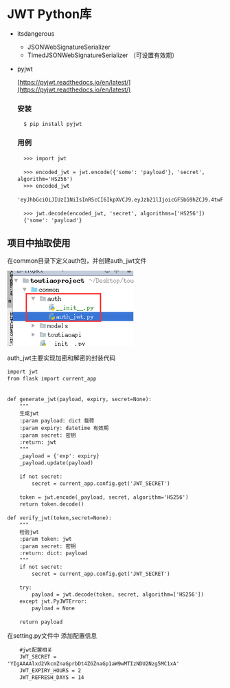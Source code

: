 # JWT Python库

* itsdangerous

  * JSONWebSignatureSerializer
  * TimedJSONWebSignatureSerializer （可设置有效期）

* pyjwt

  [https://pyjwt.readthedocs.io/en/latest/](https://pyjwt.readthedocs.io/en/latest/)

  ### 安装

  ```
    $ pip install pyjwt
  ```

  ### 用例

  ```
    >>> import jwt

    >>> encoded_jwt = jwt.encode({'some': 'payload'}, 'secret', algorithm='HS256')
    >>> encoded_jwt
    'eyJhbGciOiJIUzI1NiIsInR5cCI6IkpXVCJ9.eyJzb21lIjoicGF5bG9hZCJ9.4twFt5NiznN84AWoo1d7KO1T_yoc0Z6XOpOVswacPZg'

    >>> jwt.decode(encoded_jwt, 'secret', algorithms=['HS256'])
    {'some': 'payload'}
  ```

## 项目中抽取使用

在common目录下定义auth包，并创建auth\_jwt文件

![](/assets/common_auth.png)

auth\_jwt主要实现加密和解密的封装代码

```
import jwt
from flask import current_app


def generate_jwt(payload, expiry, secret=None):
    """
    生成jwt
    :param payload: dict 载荷
    :param expiry: datetime 有效期
    :param secret: 密钥
    :return: jwt
    """
    _payload = {'exp': expiry}
    _payload.update(payload)

    if not secret:
        secret = current_app.config.get('JWT_SECRET')

    token = jwt.encode(_payload, secret, algorithm='HS256')
    return token.decode()

def verify_jwt(token,secret=None):
    """
    检验jwt
    :param token: jwt
    :param secret: 密钥
    :return: dict: payload
    """
    if not secret:
        secret = current_app.config.get('JWT_SECRET')

    try:
        payload = jwt.decode(token, secret, algorithm=['HS256'])
    except jwt.PyJWTError:
        payload = None

    return payload
```

在setting.py文件中 添加配置信息

```
    #jwt配置相关
    JWT_SECRET = 'YIgAAAAlxd2VkcmZnaGprbDt4ZGZnaGp1aW9wMTIzNDU2Nzg5MC1xA'
    JWT_EXPIRY_HOURS = 2
    JWT_REFRESH_DAYS = 14
```




